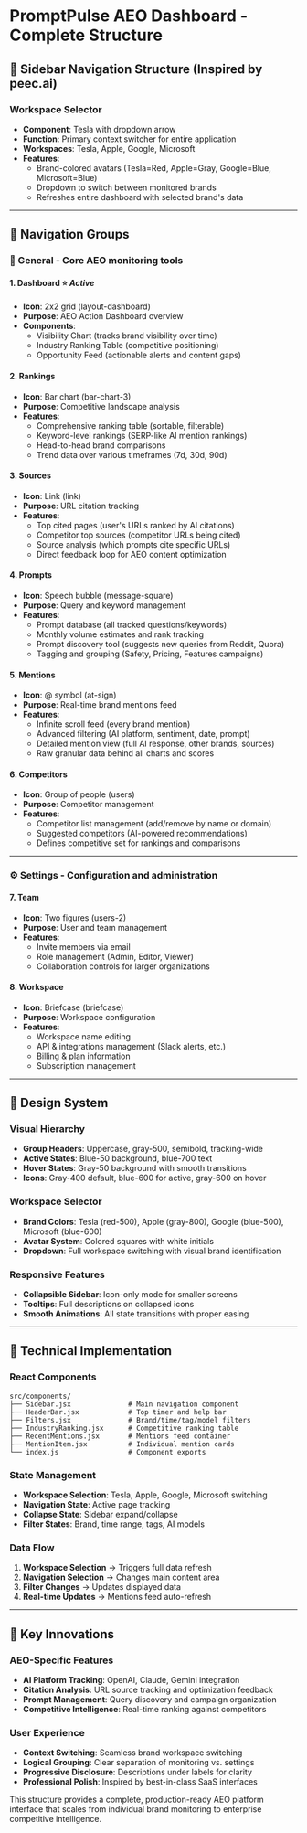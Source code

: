 # PromptPulse AEO Dashboard - Complete Structure

## 🎯 **Sidebar Navigation Structure** (Inspired by peec.ai)

### **Workspace Selector**
- **Component**: Tesla with dropdown arrow
- **Function**: Primary context switcher for entire application
- **Workspaces**: Tesla, Apple, Google, Microsoft
- **Features**:
  - Brand-colored avatars (Tesla=Red, Apple=Gray, Google=Blue, Microsoft=Blue)
  - Dropdown to switch between monitored brands
  - Refreshes entire dashboard with selected brand's data

---

## 📁 **Navigation Groups**

### **🔧 General** - Core AEO monitoring tools

#### **1. Dashboard** ⭐ *Active*
- **Icon**: 2x2 grid (layout-dashboard)
- **Purpose**: AEO Action Dashboard overview
- **Components**:
  - Visibility Chart (tracks brand visibility over time)
  - Industry Ranking Table (competitive positioning)
  - Opportunity Feed (actionable alerts and content gaps)

#### **2. Rankings**
- **Icon**: Bar chart (bar-chart-3)
- **Purpose**: Competitive landscape analysis
- **Features**:
  - Comprehensive ranking table (sortable, filterable)
  - Keyword-level rankings (SERP-like AI mention rankings)
  - Head-to-head brand comparisons
  - Trend data over various timeframes (7d, 30d, 90d)

#### **3. Sources**
- **Icon**: Link (link)
- **Purpose**: URL citation tracking
- **Features**:
  - Top cited pages (user's URLs ranked by AI citations)
  - Competitor top sources (competitor URLs being cited)
  - Source analysis (which prompts cite specific URLs)
  - Direct feedback loop for AEO content optimization

#### **4. Prompts**
- **Icon**: Speech bubble (message-square)
- **Purpose**: Query and keyword management
- **Features**:
  - Prompt database (all tracked questions/keywords)
  - Monthly volume estimates and rank tracking
  - Prompt discovery tool (suggests new queries from Reddit, Quora)
  - Tagging and grouping (Safety, Pricing, Features campaigns)

#### **5. Mentions**
- **Icon**: @ symbol (at-sign)
- **Purpose**: Real-time brand mentions feed
- **Features**:
  - Infinite scroll feed (every brand mention)
  - Advanced filtering (AI platform, sentiment, date, prompt)
  - Detailed mention view (full AI response, other brands, sources)
  - Raw granular data behind all charts and scores

#### **6. Competitors**
- **Icon**: Group of people (users)
- **Purpose**: Competitor management
- **Features**:
  - Competitor list management (add/remove by name or domain)
  - Suggested competitors (AI-powered recommendations)
  - Defines competitive set for rankings and comparisons

---

### **⚙️ Settings** - Configuration and administration

#### **7. Team**
- **Icon**: Two figures (users-2)
- **Purpose**: User and team management
- **Features**:
  - Invite members via email
  - Role management (Admin, Editor, Viewer)
  - Collaboration controls for larger organizations

#### **8. Workspace**
- **Icon**: Briefcase (briefcase)
- **Purpose**: Workspace configuration
- **Features**:
  - Workspace name editing
  - API & integrations management (Slack alerts, etc.)
  - Billing & plan information
  - Subscription management

---

## 🎨 **Design System**

### **Visual Hierarchy**
- **Group Headers**: Uppercase, gray-500, semibold, tracking-wide
- **Active States**: Blue-50 background, blue-700 text
- **Hover States**: Gray-50 background with smooth transitions
- **Icons**: Gray-400 default, blue-600 for active, gray-600 on hover

### **Workspace Selector**
- **Brand Colors**: Tesla (red-500), Apple (gray-800), Google (blue-500), Microsoft (blue-600)
- **Avatar System**: Colored squares with white initials
- **Dropdown**: Full workspace switching with visual brand identification

### **Responsive Features**
- **Collapsible Sidebar**: Icon-only mode for smaller screens
- **Tooltips**: Full descriptions on collapsed icons
- **Smooth Animations**: All state transitions with proper easing

---

## 🔧 **Technical Implementation**

### **React Components**
```
src/components/
├── Sidebar.jsx              # Main navigation component
├── HeaderBar.jsx            # Top timer and help bar
├── Filters.jsx              # Brand/time/tag/model filters
├── IndustryRanking.jsx      # Competitive ranking table
├── RecentMentions.jsx       # Mentions feed container
├── MentionItem.jsx          # Individual mention cards
└── index.js                 # Component exports
```

### **State Management**
- **Workspace Selection**: Tesla, Apple, Google, Microsoft switching
- **Navigation State**: Active page tracking
- **Collapse State**: Sidebar expand/collapse
- **Filter States**: Brand, time range, tags, AI models

### **Data Flow**
1. **Workspace Selection** → Triggers full data refresh
2. **Navigation Selection** → Changes main content area
3. **Filter Changes** → Updates displayed data
4. **Real-time Updates** → Mentions feed auto-refresh

---

## 🚀 **Key Innovations**

### **AEO-Specific Features**
- **AI Platform Tracking**: OpenAI, Claude, Gemini integration
- **Citation Analysis**: URL source tracking and optimization feedback
- **Prompt Management**: Query discovery and campaign organization
- **Competitive Intelligence**: Real-time ranking against competitors

### **User Experience**
- **Context Switching**: Seamless brand workspace switching
- **Logical Grouping**: Clear separation of monitoring vs. settings
- **Progressive Disclosure**: Descriptions under labels for clarity
- **Professional Polish**: Inspired by best-in-class SaaS interfaces

This structure provides a complete, production-ready AEO platform interface that scales from individual brand monitoring to enterprise competitive intelligence.